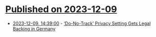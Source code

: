 # [Published on 2023-12-09](index.md)

* [2023-12-09, 14:39:00](https://soylentnews.org/article.pl?sid=23/12/07/1731257&from=rss) - [‘Do-No-Track’ Privacy Setting Gets Legal Backing in Germany](https://soylentnews.org/article.pl?sid=23/12/07/1731257&from=rss)
